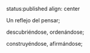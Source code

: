 status:published
align: center

Un reflejo del pensar; 

descubriéndose, ordenándose; 

construyéndose, afirmándose;

<!---
Es  una forma complicada de decir que esto pretende ser un blog 'existencial'. Un lugar donde reflejo mi pensar; 
descubriéndose, ordenándose;
construyéndose, afirmándose;
buscando profundidad en la existencia desde la actualidad a la trascendencia.

# About

## Recursos

### Manuscrito

#### Cursiva
Aún en el siglo XXI valoramos escribir a mano.

#### Espacio-Tiempo
Sacralizar un momento del día, semana, mes para retirarse del entorno, sumergirse en el silencio y emerger con palabras.

### Semejanzas

### Semiótica

#### Etimología

llegar a 'jugar' con una etimología básica sin quedarse en el origen estricto de las palabras

#### Bilingue
Se puede profundizar el aprendizaje expresandose en múltiples idiomas; 
e.g. días de la semana



#### Rimas


## Recursante

### Aprendiz
preguntas

### Maestro

hipótesis como afirmaciones que luego de la experiencia se rectifican.

## Recursividad

Entiendo a la recursividad como una cualidad de un curso. Se refiere a que dicho curso se define autoreferenciándose, i.e. haciendo referencia a si mismo en otra escala, salvo el caso de la condición inicial. 

Por curso entiendo a un desarrollo estructural en un espacio o tiempo, i.e. a una distribución o proceso respectivamente. 

## Siglo XXI


### Cursi

adj. coloquial Que aparenta elegancia o riqueza, pero resulta ridículo [ref](https://es.thefreedictionary.com/cursi)

Cursive:
adj. having a flowing, easy, impromptu character. [ref](https://www.merriam-webster.com/dictionary/cursives)


# lemas

> expresando mis impresiones


> un camino escrito en tinta, sin edición


> via de reflexión existencial


## Postulados

> La realidad es creación, i.e. es aquello producto de la creación de un creador.

> hablar en primera persona es más real pero pierde potencia. Hablar co n generalizaciones transmite un mensaje más profundo. Es más suceptible a la crítica ya que al generalizar se expone a un sin número de excepciones. Sin embargo, el contenido veraz que presenta, aunque parcial logra transmitirse a la persona predispuesta a recibirlo.

> toda afirmación presenta una contracara; incluso esta, i.e. que hay afirmaciones que no presentan una contracara, esas están vinculadas a Dios.
-->

<!-- > Existe un único ser omnipotente, eterno que llamamos Dios. -->

<!-- 
> Creo en Dios Padre, Todopoderoso, Creador del cielo y de la tierra.

-->